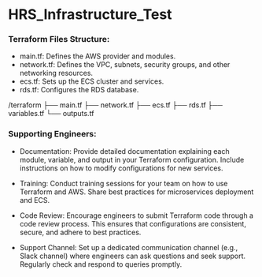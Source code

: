 # HRS_Infrastructure_Test

### Terraform Files Structure:
* main.tf: Defines the AWS provider and modules.
* network.tf: Defines the VPC, subnets, security groups, and other networking resources.
* ecs.tf: Sets up the ECS cluster and services.
* rds.tf: Configures the RDS database.

/terraform
  ├── main.tf
  ├── network.tf
  ├── ecs.tf
  ├── rds.tf
  ├── variables.tf
  └── outputs.tf

### Supporting Engineers:
* Documentation: Provide detailed documentation explaining each module, variable, and output in your Terraform configuration. Include instructions on how to modify configurations for new services.

* Training: Conduct training sessions for your team on how to use Terraform and AWS. Share best practices for microservices deployment and ECS.

* Code Review: Encourage engineers to submit Terraform code through a code review process. This ensures that configurations are consistent, secure, and adhere to best practices.

* Support Channel: Set up a dedicated communication channel (e.g., Slack channel) where engineers can ask questions and seek support. Regularly check and respond to queries promptly.
